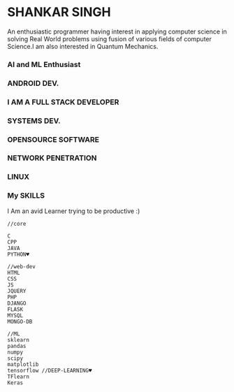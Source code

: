 # SHANKAR SINGH

An enthusiastic programmer having interest in applying computer science in solving Real World problems using fusion of various fields
of computer Science.I am also interested in Quantum Mechanics.


### AI and ML Enthusiast
### ANDROID DEV.
### I AM A FULL STACK DEVELOPER
### SYSTEMS DEV.
### OPENSOURCE SOFTWARE
### NETWORK PENETRATION
### LINUX 



### My SKILLS

I Am an avid Learner trying to be productive :)

```
//core

C
CPP
JAVA
PYTHON♥

//web-dev
HTML
CSS
JS
JQUERY
PHP
DJANGO
FLASK
MYSQL
MONGO-DB

//ML
sklearn
pandas
numpy
scipy
matplotlib
tensorflow //DEEP-LEARNING♥
TFlearn
Keras

```

